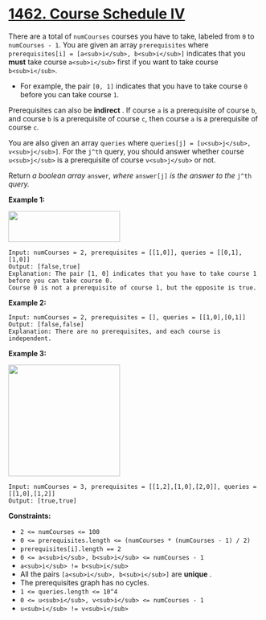 # [1462. Course Schedule IV](https://leetcode.com/problems/course-schedule-iv/description/?envType=problem-list-v2&envId=topological-sort)

There are a total of `numCourses` courses you have to take, labeled from `0` to `numCourses - 1`. You are given an array `prerequisites` where `prerequisites[i] = [a<sub>i</sub>, b<sub>i</sub>]` indicates that you **must** take course `a<sub>i</sub>` first if you want to take course `b<sub>i</sub>`.

- For example, the pair `[0, 1]` indicates that you have to take course `0` before you can take course `1`.

Prerequisites can also be **indirect** . If course `a` is a prerequisite of course `b`, and course `b` is a prerequisite of course `c`, then course `a` is a prerequisite of course `c`.

You are also given an array `queries` where `queries[j] = [u<sub>j</sub>, v<sub>j</sub>]`. For the `j^th` query, you should answer whether course `u<sub>j</sub>` is a prerequisite of course `v<sub>j</sub>` or not.

Return <i>a boolean array </i>`answer`<i>, where </i>`answer[j]`<i> is the answer to the </i>`j^th`<i> query.</i>

**Example 1:**

<img alt="" src="https://assets.leetcode.com/uploads/2021/05/01/courses4-1-graph.jpg" style="width: 222px; height: 62px;">

```
Input: numCourses = 2, prerequisites = [[1,0]], queries = [[0,1],[1,0]]
Output: [false,true]
Explanation: The pair [1, 0] indicates that you have to take course 1 before you can take course 0.
Course 0 is not a prerequisite of course 1, but the opposite is true.
```

**Example 2:**

```
Input: numCourses = 2, prerequisites = [], queries = [[1,0],[0,1]]
Output: [false,false]
Explanation: There are no prerequisites, and each course is independent.
```

**Example 3:**

<img alt="" src="https://assets.leetcode.com/uploads/2021/05/01/courses4-3-graph.jpg" style="width: 222px; height: 222px;">

```
Input: numCourses = 3, prerequisites = [[1,2],[1,0],[2,0]], queries = [[1,0],[1,2]]
Output: [true,true]
```

**Constraints:**

- `2 <= numCourses <= 100`
- `0 <= prerequisites.length <= (numCourses * (numCourses - 1) / 2)`
- `prerequisites[i].length == 2`
- `0 <= a<sub>i</sub>, b<sub>i</sub> <= numCourses - 1`
- `a<sub>i</sub> != b<sub>i</sub>`
- All the pairs `[a<sub>i</sub>, b<sub>i</sub>]` are **unique** .
- The prerequisites graph has no cycles.
- `1 <= queries.length <= 10^4`
- `0 <= u<sub>i</sub>, v<sub>i</sub> <= numCourses - 1`
- `u<sub>i</sub> != v<sub>i</sub>`
